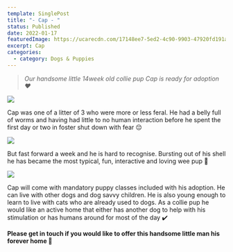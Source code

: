 ```yaml
---
template: SinglePost
title: "- Cap - "
status: Published
date: 2022-01-17
featuredImage: https://ucarecdn.com/17148ee7-5ed2-4c90-9903-47920fd191ae/-/crop/720x704/0,89/-/preview/
excerpt: Cap
categories:
  - category: Dogs & Puppies
---
```

> *Our handsome little 14week old collie pup Cap is ready for adoption ❤️*

![](https://ucarecdn.com/1406dd04-5785-40cb-b9d6-ee88dd457e9e/)

Cap was one of a litter of 3 who were more or less feral. He had a belly full of worms and having had little to no human interaction before he spent the first day or two in foster shut down with fear 😔

![](https://ucarecdn.com/f6355c28-d7d3-4058-9d3e-2753e5edeeb9/)


But fast forward a week and he is hard to recognise. Bursting out of his shell he has became the most typical, fun, interactive and loving wee pup 🐶

![](https://ucarecdn.com/f3b0621a-eea6-4561-a42d-dea97d339105/)


Cap will come with mandatory puppy classes included with his adoption. He can live with other dogs and dog savvy children. He is also young enough to learn to live with cats who are already used to dogs. As a collie pup he would like an active home that either has another dog to help with his stimulation or has humans around for most of the day ✔️


**Please get in touch if you would like to offer this handsome little man his forever home 🏡**
